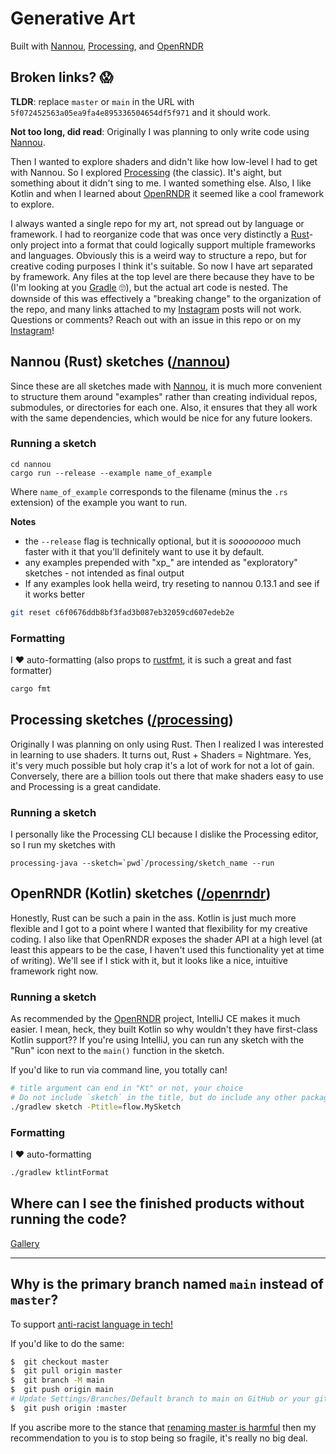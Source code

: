 # Generative Art
Built with [Nannou][], [Processing][], and [OpenRNDR][]

## Broken links? 😱

**TLDR**: replace `master` or `main` in the URL with `5f072452563a05ea9fa4e895336504654df5f971` and it should work.

**Not too long, did read**: Originally I was planning to only write code using [Nannou][].

Then I wanted to explore shaders and didn't like how low-level I had to get with Nannou. So I explored [Processing][] (the classic). It's aight, but something about it didn't sing to me. I wanted something else. Also, I like Kotlin and when I learned about [OpenRNDR][] it seemed like a cool framework to explore.

I always wanted a single repo for my art, not spread out by language or framework. I had to reorganize code that was once very distinctly a [Rust][]-only project into a format that could logically support multiple frameworks and languages. Obviously this is a weird way to structure a repo, but for creative coding purposes I think it's suitable. So now I have art separated by framework. Any files at the top level are there because they have to be (I'm looking at you [Gradle][] 🙄), but the actual art code is nested. The downside of this was effectively a "breaking change" to the organization of the repo, and many links attached to my [Instagram][] posts will not work. Questions or comments? Reach out with an issue in this repo or on my [Instagram][]!  

## Nannou (Rust) sketches ([/nannou](./nannou))

Since these are all sketches made with [Nannou][], it is much more convenient to structure them around "examples" rather than creating individual repos, submodules, or directories for each one. Also, it ensures that they all work with the same dependencies, which would be nice for any future lookers.

### Running a sketch

```
cd nannou
cargo run --release --example name_of_example
```

Where `name_of_example` corresponds to the filename (minus the `.rs` extension) of the example you want to run.

**Notes**
* the `--release` flag is technically optional, but it is _soooooooo_ much faster with it that you'll definitely want to use it by default.
* any examples prepended with "xp_" are intended as "exploratory" sketches - not intended as final output
* If any examples look hella weird, try reseting to nannou 0.13.1 and see if it works better

```bash
git reset c6f0676ddb8bf3fad3b087eb32059cd607edeb2e
```

### Formatting

I ❤️ auto-formatting (also props to [rustfmt][], it is such a great and fast formatter)

```bash
cargo fmt
```


## Processing sketches ([/processing](./processing))

Originally I was planning on only using Rust. Then I realized I was interested in learning to use shaders. It turns out, Rust + Shaders = Nightmare. Yes, it's very much possible but holy crap it's a lot of work for not a lot of gain. Conversely, there are a billion tools out there that make shaders easy to use and Processing is a great candidate.

### Running a sketch

I personally like the Processing CLI because I dislike the Processing editor, so I run my sketches with

```
processing-java --sketch=`pwd`/processing/sketch_name --run
```

## OpenRNDR (Kotlin) sketches ([/openrndr](./openrndr))

Honestly, Rust can be such a pain in the ass. Kotlin is just much more flexible and I got to a point where I wanted that flexibility for my creative coding. I also like that OpenRNDR exposes the shader API at a high level (at least this appears to be the case, I haven't used this functionality yet at time of writing). We'll see if I stick with it, but it looks like a nice, intuitive framework right now.

### Running a sketch

As recommended by the [OpenRNDR][] project, IntelliJ CE makes it much easier. I mean, heck, they built Kotlin so why wouldn't they have first-class Kotlin support?? If you're using IntelliJ, you can run any sketch with the "Run" icon next to the `main()` function in the sketch.

If you'd like to run via command line, you totally can!

```bash
# title argument can end in "Kt" or not, your choice
# Do not include `sketch` in the title, but do include any other packages
./gradlew sketch -Ptitle=flow.MySketch
```

### Formatting

I ❤️ auto-formatting

```bash
./gradlew ktlintFormat
```

## Where can I see the finished products without running the code?

[Gallery](./Gallery.md)

----

## Why is the primary branch named `main` instead of `master`?

To support [anti-racist language in tech!](https://dev.to/damcosset/replacing-master-in-git-2jim)

If you'd like to do the same:

```bash
$  git checkout master
$  git pull origin master
$  git branch -M main
$  git push origin main
# Update Settings/Branches/Default branch to main on GitHub or your git server of choice
$  git push origin :master
```

If you ascribe more to the stance that [renaming master is harmful](https://dev.to/dandv/8-problems-with-replacing-master-in-git-2hck) then my recommendation to you is to stop being so fragile, it's really no big deal.

<!-- Links -->

[Nannou]: https://nannou.cc/
[Processing]: https://processing.org/
[OpenRNDR]: https://openrndr.org/
[Instagram]: https://www.instagram.com/ericydauenhauer/
[Gradle]: https://www.baeldung.com/gradle
[Rust]: https://www.rust-lang.org/
[rustfmt]: https://github.com/rust-lang/rustfmt
